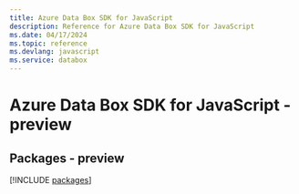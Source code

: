 ```yaml
---
title: Azure Data Box SDK for JavaScript
description: Reference for Azure Data Box SDK for JavaScript
ms.date: 04/17/2024
ms.topic: reference
ms.devlang: javascript
ms.service: databox
---
```

# Azure Data Box SDK for JavaScript - preview
## Packages - preview
[!INCLUDE [packages](data-box-index.md)]